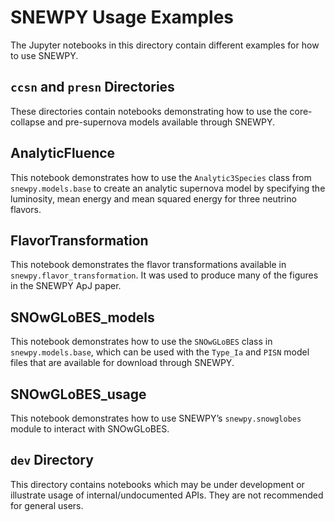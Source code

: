 # SNEWPY Usage Examples

The Jupyter notebooks in this directory contain different examples for how to use SNEWPY.

## `ccsn` and `presn` Directories

These directories contain notebooks demonstrating how to use the core-collapse and pre-supernova models available through SNEWPY.

## AnalyticFluence

This notebook demonstrates how to use the `Analytic3Species` class from `snewpy.models.base` to create an analytic supernova model by specifying the luminosity, mean energy and mean squared energy for three neutrino flavors.

## FlavorTransformation

This notebook demonstrates the flavor transformations available in `snewpy.flavor_transformation`. It was used to produce many of the figures in the SNEWPY ApJ paper.

## SNOwGLoBES_models

This notebook demonstrates how to use the `SNOwGLoBES` class in `snewpy.models.base`, which can be used with the `Type_Ia` and `PISN` model files that are available for download through SNEWPY.

## SNOwGLoBES_usage

This notebook demonstrates how to use SNEWPY’s `snewpy.snowglobes` module to interact with SNOwGLoBES.

## `dev` Directory

This directory contains notebooks which may be under development or illustrate usage of internal/undocumented APIs.
They are not recommended for general users.
